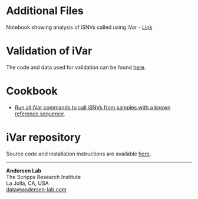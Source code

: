 # Additional Files

Notebook showing analysis of iSNVs called using iVar - [Link](https://andersen-lab.github.io/paper_2018_primalseq-ivar/analysis.html)

# Validation of iVar

The code and data used for validation can be found [here](https://github.com/andersen-lab/ivar-validation.git).

# Cookbook

* [Run all iVar commands to call iSNVs from samples with a known reference sequence](https://github.com/andersen-lab/paper_2018_primalseq-ivar/blob/master/cookbook/CookBook.ipynb).

# iVar repository

Source code and installation instructions are available [here](https://github.com/andersen-lab/ivar).

---
**Andersen Lab**  
The Scripps Research Institute  
La Jolla, CA, USA  
[data@andersen-lab.com](mailto:data@andersen-lab.com)

